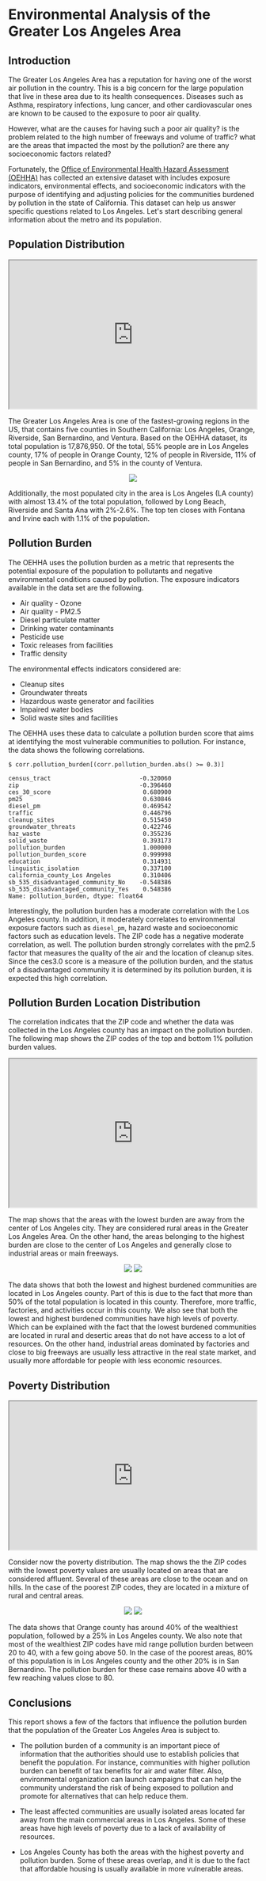 # Environmental Analysis of the Greater Los Angeles Area

## Introduction

The Greater Los Angeles Area has a reputation for having one of the
worst air pollution in the country. This is a big concern for the
large population that live in these area due to its health
consequences. Diseases such as Asthma, respiratory infections, lung
cancer, and other cardiovascular ones are known to be caused to
the exposure to poor air quality.

However, what are the causes for having such a poor air quality? is
the problem related to the high number of freeways and volume of
traffic? what are the areas that impacted the most by the pollution?
are there any socioeconomic factors related?

Fortunately, the [Office of Environmental Health Hazard Assessment
(OEHHA)](https://oehha.ca.gov/) has collected an extensive dataset
with includes exposure indicators, environmental effects, and
socioeconomic indicators with the purpose of identifying and adjusting
policies for the communities burdened by pollution in the state of
California. This dataset can help us answer specific questions related
to Los Angeles. Let's start describing general information about the
metro and its population.

## Population Distribution

<div style="text-align:center">
<iframe src="https://www.google.com/maps/d/embed?mid=1FL3R-M6FCh59L4mwaEM4UnM1-ATXDnUu" width="500" height="300"></iframe>
</div>


The Greater Los Angeles Area is one of the fastest-growing regions in
the US, that contains five counties in Southern California: Los
Angeles, Orange, Riverside, San Bernardino, and Ventura. Based on the
OEHHA dataset, its total population is 17,876,950. Of the total, 55%
people are in Los Angeles county, 17% of people in Orange County, 12%
of people in Riverside, 11% of people in San Bernardino, and 5% in the
county of Ventura.

<div style="text-align:center">
<img src="./images/county_population.png"/>
</div>

Additionally, the most populated city in the area is Los Angeles (LA
county) with almost 13.4% of the total population, followed by Long
Beach, Riverside and Santa Ana with 2%-2.6%. The top ten closes with
Fontana and Irvine each with 1.1% of the population. 


## Pollution Burden

The OEHHA uses the pollution burden as a metric that represents the
potential exposure of the population to pollutants and negative
environmental conditions caused by pollution. The exposure indicators
available in the data set are the following.

- Air quality - Ozone
- Air quality - PM2.5
- Diesel particulate matter
- Drinking water contaminants
- Pesticide use
- Toxic releases from facilities
- Traffic density

The environmental effects indicators considered are:

- Cleanup sites
- Groundwater threats
- Hazardous waste generator and facilities
- Impaired water bodies
- Solid waste sites and facilities

The OEHHA uses these data to calculate a pollution burden score that
aims at identifying the most vulnerable communities to pollution. For
instance, the data shows the following correlations. 

```
$ corr.pollution_burden[(corr.pollution_burden.abs() >= 0.3)]

census_tract                         -0.320060
zip                                  -0.396460
ces_30_score                          0.680900
pm25                                  0.630846
diesel_pm                             0.469542
traffic                               0.446796
cleanup_sites                         0.515450
groundwater_threats                   0.422746
haz_waste                             0.355236
solid_waste                           0.393173
pollution_burden                      1.000000
pollution_burden_score                0.999998
education                             0.314931
linguistic_isolation                  0.337100
california_county_Los Angeles         0.310406
sb_535_disadvantaged_community_No    -0.548386
sb_535_disadvantaged_community_Yes    0.548386
Name: pollution_burden, dtype: float64

```

Interestingly, the pollution burden has a moderate correlation with
the Los Angeles county. In addition, it moderately correlates to
environmental exposure factors such as `diesel_pm`, hazard waste and
socioeconomic factors such as education levels. The ZIP code has a
negative moderate correlation, as well. The pollution burden strongly
correlates with the pm2.5 factor that measures the quality of the air
and the location of cleanup sites. Since the ces3.0 score is a measure
of the pollution burden, and the status of a disadvantaged community
it is determined by its pollution burden, it is expected this high
correlation.


## Pollution Burden Location Distribution

The correlation indicates that the ZIP code and whether the data was
collected in the Los Angeles county has an impact on the pollution
burden. The following map shows the ZIP codes of the top and bottom 1%
pollution burden values.


<div style="text-align:center">
<iframe src="https://www.google.com/maps/d/embed?mid=1cdEoosv1ejLW9oLYWoUKG0tyxDzeEjh4" width="500" height="300"></iframe>
</div>


The map shows that the areas with the lowest burden are away from the
center of Los Angeles city. They are considered rural areas in the
Greater Los Angeles Area. On the other hand, the areas belonging to
the highest burden are close to the center of Los Angeles and
generally close to industrial areas or main freeways.


<div style="text-align:center">
<img src="./images/lowest_burden.png" />
<img src="./images/highest_burden.png" />
</div>


The data shows that both the lowest and highest burdened communities
are located in Los Angeles county. Part of this is due to the fact
that more than 50% of the total population is located in this
county. Therefore, more traffic, factories, and activities occur in
this county. We also see that both the lowest and highest burdened
communities have high levels of poverty. Which can be explained with
the fact that the lowest burdened communities are located in rural and
desertic areas that do not have access to a lot of resources. On the
other hand, industrial areas dominated by factories and close to big
freeways are usually less attractive in the real state market, and
usually more affordable for people with less economic resources.


## Poverty Distribution


<div style="text-align:center">
<iframe src="https://www.google.com/maps/d/embed?mid=1j-ERPIwrCVyhwzsRRUcV9NbPahqSgFBA" width="500" height="300"></iframe>
</div>


Consider now the poverty distribution. The map shows the the ZIP codes
with the lowest poverty values are usually located on areas that are
considered affluent. Several of these areas are close to the ocean and
on hills. In the case of the poorest ZIP codes, they are located in a
mixture of rural and central areas. 


<div style="text-align:center">
<img src="./images/lowest_poverty.png" />
<img src="./images/highest_poverty.png" />
</div>


The data shows that Orange county has around 40% of the wealthiest
population, followed by a 25% in Los Angeles county. We also note that
most of the wealthiest ZIP codes have mid range pollution burden
between 20 to 40, with a few going above 50. In the case of the
poorest areas, 80% of this population is in Los Angeles county and the
other 20% is in San Bernardino. The pollution burden for these case
remains above 40 with a few reaching values close to 80.


## Conclusions

This report shows a few of the factors that influence the pollution
burden that the population of the Greater Los Angeles Area is subject
to.

- The pollution burden of a community is an important piece of
  information that the authorities should use to establish policies
  that benefit the population. For instance, communities with higher
  pollution burden can benefit of tax benefits for air and water
  filter. Also, environmental organization can launch campaigns that
  can help the community understand the risk of being exposed to
  pollution and promote for alternatives that can help reduce them.

- The least affected communities are usually isolated areas located
  far away from the main commercial areas in Los Angeles. Some of
  these areas have high levels of poverty due to a lack of availability
  of resources.

- Los Angeles County has both the areas with the highest poverty and
  pollution burden. Some of these areas overlap, and it is due to the
  fact that affordable housing is usually available in more vulnerable
  areas.
